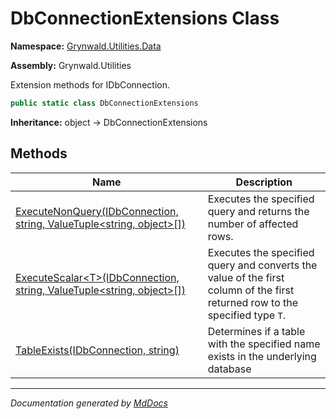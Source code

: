 ﻿# DbConnectionExtensions Class

**Namespace:** [Grynwald.Utilities.Data](../index.md)

**Assembly:** Grynwald.Utilities

Extension methods for IDbConnection.

```csharp
public static class DbConnectionExtensions
```

**Inheritance:** object → DbConnectionExtensions

## Methods

| Name                                                                                                    | Description                                                                                                                  |
| ------------------------------------------------------------------------------------------------------- | ---------------------------------------------------------------------------------------------------------------------------- |
| [ExecuteNonQuery(IDbConnection, string, ValueTuple\<string, object\>\[\])](methods/ExecuteNonQuery.md)  | Executes the specified query and returns the number of affected rows.                                                        |
| [ExecuteScalar\<T\>(IDbConnection, string, ValueTuple\<string, object\>\[\])](methods/ExecuteScalar.md) | Executes the specified query and converts the value of the first column of the first returned row to the specified type `T`. |
| [TableExists(IDbConnection, string)](methods/TableExists.md)                                            | Determines if a table with the specified name exists in the underlying database                                              |

___

*Documentation generated by [MdDocs](https://github.com/ap0llo/mddocs)*
